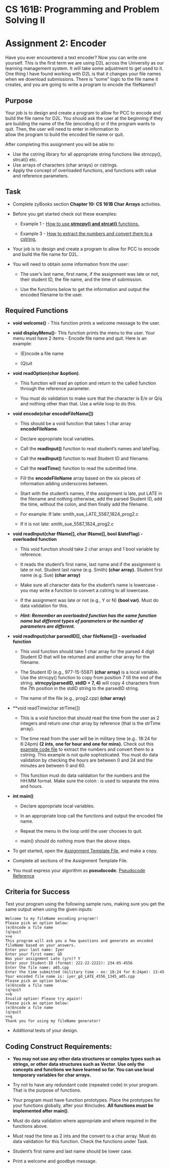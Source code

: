 # **CS 161B: Programming and Problem Solving II**

# Assignment 2: Encoder

Have you ever encountered a text encoder? Now you can write one yourself. This is the first term we are using D2L across the University as our learning management system. It will take some adjustment to get used to it. One thing I have found working with D2L is that it changes your file names when we download submissions. There is “some” logic to the file name it creates, and you are going to write a program to encode the fileNames\!\!

## Purpose

Your job is to design and create a program to allow for PCC to encode and build the file name for D2L. You should ask the user at the beginning if they are building the name of the file (encoding it) or if the program wants to quit.  Then, the user will need to enter in information to  
allow the program to build the encoded file name or quit.

After completing this assignment you will be able to:

* Use the cstring library for all appropriate string functions like strncpy(), strcat() etc.  
* Use arrays of characters (char arrays) or cstrings.  
* Apply the concept of overloaded functions, and functions with value and reference parameters.

## Task 		

* Complete zyBooks section **Chapter 10: CS 161B Char Arrays** activities.

* Before you get started check out these examples:

  * Example 1 \- [How to use **strncpy() and strcat()** functions.](https://github.com/Glen-Sasek-PCC-Instructor/CS-161B/blob/main/example-strncpy.cpp)

  * Example 3 \- [How to extract the numbers and convert them to a cstring.](https://github.com/Glen-Sasek-PCC-Instructor/CS-161B/blob/main/example-int-to-string.cpp)

* Your job is to design and create a program to allow for PCC to encode and build the file name for D2L.   
* You will need to obtain some information from the user:

  * The user’s last name, first name, if the assignment was late or not, their student ID, the file name, and the time of submission.

  * Use the functions below to get the information and output the encoded filename to the user.

## Required Functions

* **void welcome()** \- This function prints a welcome message to the user.

* **void displayMenu()**\- This function prints the menu to the user. Your menu must have 2 items \- Encode file name and quit. Here is an example:

  * (E)ncode a file name

  * (Q)uit

* **void readOption(char \&option)**. 

  * This function will read an option and return to the called function through the reference parameter.

  * You must do validation to make sure that the character is E/e or Q/q and nothing other than that. Use a while loop to do this.

* **void encode(char encodeFileName\[\])**

  * This should be a void function that takes 1 char array **encodeFileName**.

  * Declare appropriate local variables.

  * Call the **readInput()** function to read student’s names and lateFlag.

  * Call the **readInput()** function to read Student ID and filename.

  * Call the **readTime(**) function to read the submitted time. 

  * Fill the **encodeFileName** array based on the six pieces of information adding underscores between.

  * Start with the student’s names, if the assignment is late, put LATE in the filename and nothing otherwise, add the parsed Student ID, add the time, without the colon, and then finally add the filename.

  * For example: If late: smith\_sue\_LATE\_5587\_1824\_prog2.c

  * If it is not late: smith\_sue\_5587\_1824\_prog2.c

* **void readInput(char fName\[\], char lName\[\], bool \&lateFlag) \- overloaded function**

  * This void function should take 2 char arrays and 1 bool variable by reference.

  * It reads the student’s first name, last name and if the assignment is late or not. Student last name (e.g. Smith) **(char array).** Student first name (e.g. Sue) **(char array)**

  * Make sure all character data for the student’s name is lowercase \- you may write a function to convert a cstring to all lowercase.

  * If the assignment was late or not (e.g., Y or N) **(bool var)**. Must do data validation for this.

  * ***Hint: Remember an overloaded function has the same function name but different types of parameters or the number of parameters are different.***

* **void readInput(char parsedID\[\], char fileName\[\]) \- overloaded function**

  * This void function should take 1 char array for the parsed 4 digit Student ID that will be returned and another char array for the filename.

  * The Student ID (e.g., 977-15-5587) **(char array)** is a local variable. Use the strncpy() function to copy from position 7 till the end of the string. **strncpy(parsedID, stdID \+ 7, 4\)** will copy 4 characters from the 7th position in the stdID string to the parsedID string. 

  * The name of the file (e.g., prog2.cpp) **(char array)**

* **void readTime(char strTime\[\]) 

  * This is a void function that should read the time from the user as 2 integers and return one char array by reference (that is the strTime array).

  * The time read from the user will be in military time (e.g.. 18:24 for 6:24pm) **(2 ints, one for hour and one for mins).** Check out this [example code file](https://replit.com/@GDIyer/convert-int-to-string#main.cpp) to extract the numbers and convert them to a cstring. This example is not quite sophisticated. You must do data validation by checking the hours are between 0 and 24 and the minutes are between 0 and 60\.

  * This function must do data validation for the numbers and the HH:MM format. Make sure the colon : is used to separate the mins and hours.

* **int main()**

  * Declare appropriate local variables.

  * In an appropriate loop call the functions and output the encoded file name.

  * Repeat the menu in the loop until the user chooses to quit.

  * main() should do nothing more than the above steps.

* To get started, open the [Assignment Template File](https://github.com/Glen-Sasek-PCC-Instructor/2025-06-22/blob/main/main.cpp), and make a copy.

* Complete all sections of the Assignment Template File. 

* You must express your algorithm as **pseudocode.** [Pseudocode Reference](https://github.com/Glen-Sasek-PCC-Instructor/2025-06-22/blob/main/Pseudocode-Reference.txt)


## Criteria for Success 
Test your program using the following sample runs, making sure you get the same output when using the given inputs:


```
Welcome to my fileName encoding program!!
Please pick an option below:
(e)Encode a file name
(q)quit
>>e
This program will ask you a few questions and generate an encoded fileName based on your answers.
Enter your last name: Iyer
Enter your first name: GD
Was your assignment Late (y/n)? Y
Enter your Student-ID (format: 222-22-2222): 234-05-4556
Enter the file name: a05.cpp
Enter the time submitted (military time - ex: 18:24 for 6:24pm): 13:45
Your encoded file name is: iyer_gd_LATE_4556_1345_a05.cpp
Please pick an option below:
(e)Encode a file name
(q)quit
>>b
Invalid option! Please try again!!
Please pick an option below:
(e)Encode a file name
(q)quit
>>q
Thank you for using my fileName generator!
```

* Additional tests of your design.

## Coding Construct Requirements:

  * **You may not use any other data structures or complex types such as strings, or other data structures such as Vector.** **Use only the concepts and functions we have learned so far. You can use local temporary variables for char arrays.**

  * Try not to have any redundant code (repeated code) in your program. That is the purpose of functions.

  * Your program must have function prototypes. Place the prototypes for your functions globally, after your \#includes. **All functions must be implemented after main()**. 

  * Must do data validation where appropriate and where required in the functions above.

  * Must read the time as 2 ints and the convert to a char array. Must do data validation for this function. Check the functions under Task.

  * Student’s first name and last name should be lower case.

  * Print a welcome and goodbye message.
